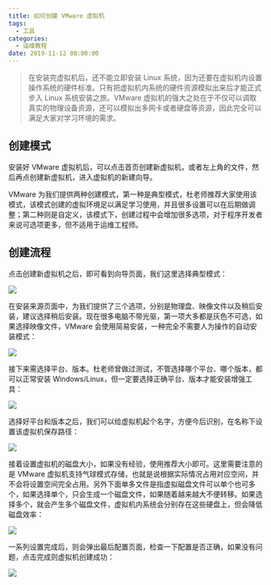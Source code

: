 ```yaml
---
title: 如何创建 VMware 虚拟机
tags:
  - 工具
categories:
  - 运维教程
date: 2019-11-12 00:00:00
---
```


> 在安装完虚拟机后，还不能立即安装 Linux 系统，因为还要在虚拟机内设置操作系统的硬件标准。只有把虚拟机内系统的硬件资源模拟出来后才能正式步入 Linux 系统安装之旅。VMware 虚拟机的强大之处在于不仅可以调取真实的物理设备资源，还可以模拟出多网卡或者硬盘等资源，因此完全可以满足大家对学习环境的需求。

<!-- more -->

## 创建模式

安装好 VMware 虚拟机后，可以点击首页创建新虚拟机，或者左上角的文件，然后再点创建新虚拟机，进入虚拟机的新建向导。

VMware 为我们提供两种创建模式，第一种是典型模式，杜老师推荐大家使用该模式，该模式创建的虚拟环境足以满足学习使用，并且很多设置可以在后期做调整；第二种则是自定义，该模式下，创建过程中会增加很多选项，对于程序开发者来说可选项更多，但不适用于运维工程师。

## 创建流程

点击创建新虚拟机之后，即可看到向导页面，我们这里选择典型模式：

![](https://cdn.dusays.com/2019/11/126-1.jpg)

在安装来源页面中，为我们提供了三个选项，分别是物理盘、映像文件以及稍后安装，建议选择稍后安装。现在很多电脑不带光驱，第一项大多都是灰色不可选，如果选择映像文件，VMware 会使用简易安装，一种完全不需要人为操作的自动安装模式：

![](https://cdn.dusays.com/2019/11/126-2.jpg)

接下来需选择平台、版本。杜老师曾做过测试，不管选择哪个平台、哪个版本，都可以正常安装 Windows/Linux，但一定要选择正确平台、版本才能安装增强工具：

![](https://cdn.dusays.com/2019/11/126-3.jpg)

选择好平台和版本之后，我们可以给虚拟机起个名字，方便今后识别，在名称下设置该虚拟机保存路径：

![](https://cdn.dusays.com/2019/11/126-4.jpg)

接着设置虚拟机的磁盘大小，如果没有经验，使用推荐大小即可。这里需要注意的是 VMware 虚拟机支持气球模式存储，也就是说根据实际情况占用对应空间，并不会将设置空间完全占用。另外下面单多文件是指虚拟磁盘文件可以单个也可多个，如果选择单个，只会生成一个磁盘文件，如果随着越来越大不便转移。如果选择多个，就会产生多个磁盘文件，虚拟机内系统会分别存在这些硬盘上，但会降低磁盘效率：

![](https://cdn.dusays.com/2019/11/126-5.jpg)

一系列设置完成后，则会弹出最后配置页面，检查一下配置是否正确，如果没有问题，点击完成则虚拟机创建成功：

![](https://cdn.dusays.com/2019/11/126-6.jpg)